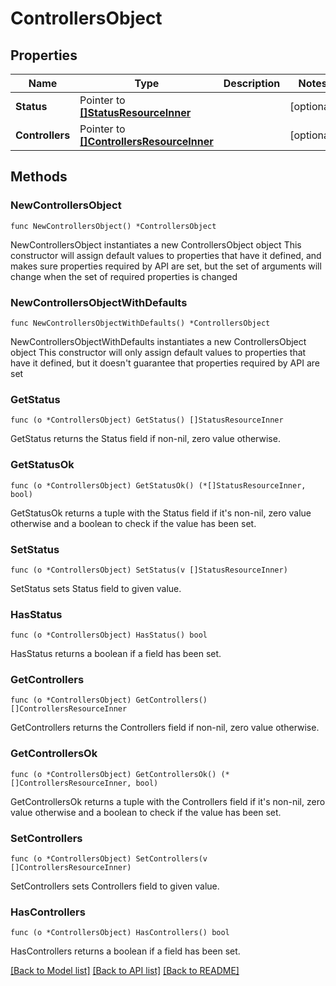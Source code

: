 # ControllersObject

## Properties

Name | Type | Description | Notes
------------ | ------------- | ------------- | -------------
**Status** | Pointer to [**[]StatusResourceInner**](StatusResourceInner.md) |  | [optional] 
**Controllers** | Pointer to [**[]ControllersResourceInner**](ControllersResourceInner.md) |  | [optional] 

## Methods

### NewControllersObject

`func NewControllersObject() *ControllersObject`

NewControllersObject instantiates a new ControllersObject object
This constructor will assign default values to properties that have it defined,
and makes sure properties required by API are set, but the set of arguments
will change when the set of required properties is changed

### NewControllersObjectWithDefaults

`func NewControllersObjectWithDefaults() *ControllersObject`

NewControllersObjectWithDefaults instantiates a new ControllersObject object
This constructor will only assign default values to properties that have it defined,
but it doesn't guarantee that properties required by API are set

### GetStatus

`func (o *ControllersObject) GetStatus() []StatusResourceInner`

GetStatus returns the Status field if non-nil, zero value otherwise.

### GetStatusOk

`func (o *ControllersObject) GetStatusOk() (*[]StatusResourceInner, bool)`

GetStatusOk returns a tuple with the Status field if it's non-nil, zero value otherwise
and a boolean to check if the value has been set.

### SetStatus

`func (o *ControllersObject) SetStatus(v []StatusResourceInner)`

SetStatus sets Status field to given value.

### HasStatus

`func (o *ControllersObject) HasStatus() bool`

HasStatus returns a boolean if a field has been set.

### GetControllers

`func (o *ControllersObject) GetControllers() []ControllersResourceInner`

GetControllers returns the Controllers field if non-nil, zero value otherwise.

### GetControllersOk

`func (o *ControllersObject) GetControllersOk() (*[]ControllersResourceInner, bool)`

GetControllersOk returns a tuple with the Controllers field if it's non-nil, zero value otherwise
and a boolean to check if the value has been set.

### SetControllers

`func (o *ControllersObject) SetControllers(v []ControllersResourceInner)`

SetControllers sets Controllers field to given value.

### HasControllers

`func (o *ControllersObject) HasControllers() bool`

HasControllers returns a boolean if a field has been set.


[[Back to Model list]](../README.md#documentation-for-models) [[Back to API list]](../README.md#documentation-for-api-endpoints) [[Back to README]](../README.md)


